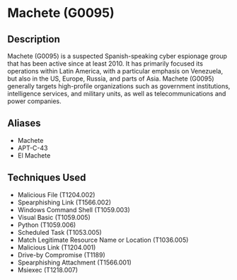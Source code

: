 # Machete (G0095)

## Description
Machete (G0095) is a suspected Spanish-speaking cyber espionage group that has been active since at least 2010. It has primarily focused its operations within Latin America, with a particular emphasis on Venezuela, but also in the US, Europe, Russia, and parts of Asia. Machete (G0095) generally targets high-profile organizations such as government institutions, intelligence services, and military units, as well as telecommunications and power companies.

## Aliases
- Machete
- APT-C-43
- El Machete

## Techniques Used
- Malicious File (T1204.002)
- Spearphishing Link (T1566.002)
- Windows Command Shell (T1059.003)
- Visual Basic (T1059.005)
- Python (T1059.006)
- Scheduled Task (T1053.005)
- Match Legitimate Resource Name or Location (T1036.005)
- Malicious Link (T1204.001)
- Drive-by Compromise (T1189)
- Spearphishing Attachment (T1566.001)
- Msiexec (T1218.007)
